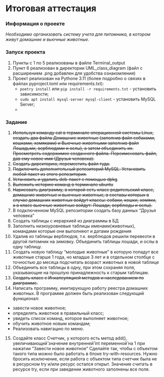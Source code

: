 # Итоговая аттестация

### Информация о проекте

*Необходимо организовать систему учета для питомника, в котором живут
домашние и вьючные животные.*

### Запуск проекта

1. Пункты с 1 по 5 реализованы в файле Terminal_output
2. Пункт 6 реализован в директории UML_class_diagram (файл с расширением .png добавлен для удобства ознакомления)
3. Проект реализован на Pythone 3.11 (более подробно о связях в файлах pyproject.toml или requirements.txt):
   - `poetry install` или `pip install -r requirements.txt` - установить зависимости;
   - `sudo apt install mysql-server mysql-client` - установить MySQL Server;
   - 

### Задание

1. ~~Используя команду cat в терминале операционной системы Linux, создать
два файла Домашние животные (заполнив файл собаками, кошками,
хомяками) и Вьючные животными заполнив файл Лошадьми, верблюдами и
ослы), а затем объединить их. Просмотреть содержимое созданного файла.
Переименовать файл, дав ему новое имя (Друзья человека).~~
2. ~~Создать директорию, переместить файл туда.~~
3. ~~Подключить дополнительный репозиторий MySQL. Установить любой пакет
из этого репозитория.~~
4. ~~Установить и удалить deb-пакет с помощью dpkg~~.
5. ~~Выложить историю команд в терминале ubuntu~~
6. ~~Нарисовать диаграмму, в которой есть класс родительский класс, домашние
животные и вьючные животные, в составы которых в случае домашних
животных войдут классы: собаки, кошки, хомяки, а в класс вьючные животные
войдут: Лошади, верблюды и ослы).~~
7. В подключенном MySQL репозитории создать базу данных “Друзья
человека”
8. Создать таблицы с иерархией из диаграммы в БД
9. Заполнить низкоуровневые таблицы именами(животных), командами
которые они выполняют и датами рождения
10. Удалив из таблицы верблюдов, т.к. верблюдов решили перевезти в другой
питомник на зимовку. Объединить таблицы лошади, и ослы в одну таблицу.
11. Создать новую таблицу “молодые животные” в которую попадут все
животные старше 1 года, но младше 3 лет и в отдельном столбце с точностью
до месяца подсчитать возраст животных в новой таблице
12. Объединить все таблицы в одну, при этом сохраняя поля, указывающие на
прошлую принадлежность к старым таблицам.
13. ~~Создать класс с Инкапсуляцией методов и наследованием по диаграмме.~~
14. Написать программу, имитирующую работу реестра домашних животных.
В программе должен быть реализован следующий функционал:
- завести новое животное;
- определять животное в правильный класс;
- увидеть список команд, которое выполняет животное;
- обучить животное новым командам;
- Реализовать навигацию по меню.
15. Создайте класс Счетчик, у которого есть метод add(), увеличивающий̆
значение внутренней̆ int переменной̆ на 1 при нажатии “Завести новое
животное” Сделайте так, чтобы с объектом такого типа можно было работать в
блоке try-with-resources. Нужно бросить исключение, если работа с объектом
типа счетчик была не в ресурсном try и/или ресурс остался открыт. Значение
считать в ресурсе try, если при заведении животного заполнены все поля.